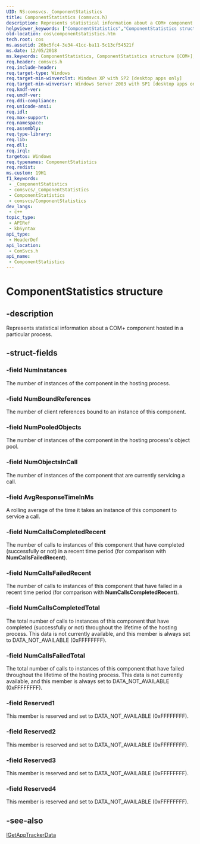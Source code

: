 ```yaml
---
UID: NS:comsvcs._ComponentStatistics
title: ComponentStatistics (comsvcs.h)
description: Represents statistical information about a COM+ component hosted in a particular process.
helpviewer_keywords: ["ComponentStatistics","ComponentStatistics structure [COM+]","comsvcs/ComponentStatistics","cos.componentstatistics"]
old-location: cos\componentstatistics.htm
tech.root: cos
ms.assetid: 26bc5fc4-3e34-41cc-ba11-5c13cf54521f
ms.date: 12/05/2018
ms.keywords: ComponentStatistics, ComponentStatistics structure [COM+], comsvcs/ComponentStatistics, cos.componentstatistics
req.header: comsvcs.h
req.include-header: 
req.target-type: Windows
req.target-min-winverclnt: Windows XP with SP2 [desktop apps only]
req.target-min-winversvr: Windows Server 2003 with SP1 [desktop apps only]
req.kmdf-ver: 
req.umdf-ver: 
req.ddi-compliance: 
req.unicode-ansi: 
req.idl: 
req.max-support: 
req.namespace: 
req.assembly: 
req.type-library: 
req.lib: 
req.dll: 
req.irql: 
targetos: Windows
req.typenames: ComponentStatistics
req.redist: 
ms.custom: 19H1
f1_keywords:
 - _ComponentStatistics
 - comsvcs/_ComponentStatistics
 - ComponentStatistics
 - comsvcs/ComponentStatistics
dev_langs:
 - c++
topic_type:
 - APIRef
 - kbSyntax
api_type:
 - HeaderDef
api_location:
 - ComSvcs.h
api_name:
 - ComponentStatistics
---
```


# ComponentStatistics structure


## -description

Represents statistical information about a COM+ component hosted in a particular process.

## -struct-fields

### -field NumInstances

The number of instances of the component in the hosting process.

### -field NumBoundReferences

The number of client references bound to an instance of this component.

### -field NumPooledObjects

The number of instances of the component in the hosting process's object pool.

### -field NumObjectsInCall

The number of instances of the component that are currently servicing a call.

### -field AvgResponseTimeInMs

A rolling average of the time it takes an instance of this component to service a call.

### -field NumCallsCompletedRecent

The number of calls to instances of this component that have completed (successfully or not) in a recent time period (for comparison with <b>NumCallsFailedRecent</b>).

### -field NumCallsFailedRecent

The number of calls to instances of this component that have failed in a recent time period (for comparison with <b>NumCallsCompletedRecent</b>).

### -field NumCallsCompletedTotal

The total number of calls to instances of this component that have completed (successfully or not) throughout the lifetime of the hosting process. This data is not currently available, and this member is always set to DATA_NOT_AVAILABLE (0xFFFFFFFF).

### -field NumCallsFailedTotal

The total number of calls to instances of this component that have failed throughout the lifetime of the hosting process. This data is not currently available, and this member is always set to DATA_NOT_AVAILABLE (0xFFFFFFFF).

### -field Reserved1

This member is reserved and set to DATA_NOT_AVAILABLE (0xFFFFFFFF).

### -field Reserved2

This member is reserved and set to DATA_NOT_AVAILABLE (0xFFFFFFFF).

### -field Reserved3

This member is reserved and set to DATA_NOT_AVAILABLE (0xFFFFFFFF).

### -field Reserved4

This member is reserved and set to DATA_NOT_AVAILABLE (0xFFFFFFFF).

## -see-also

<a href="https://docs.microsoft.com/windows/desktop/api/comsvcs/nn-comsvcs-igetapptrackerdata">IGetAppTrackerData</a>

